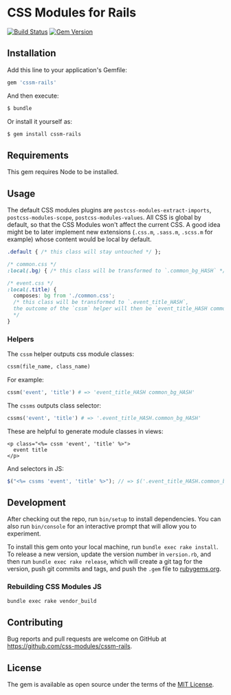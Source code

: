 # CSS Modules for Rails

[![Build Status](https://travis-ci.org/tomasc/cssm-rails.svg)](https://travis-ci.org/tomasc/cssm-rails) [![Gem Version](https://badge.fury.io/rb/cssm-rails.svg)](http://badge.fury.io/rb/cssm-rails)

## Installation

Add this line to your application's Gemfile:

```ruby
gem 'cssm-rails'
```

And then execute:

```sh
$ bundle
```

Or install it yourself as:

```sh
$ gem install cssm-rails
```

## Requirements

This gem requires Node to be installed.

## Usage

The default CSS modules plugins are `postcss-modules-extract-imports`, `postcss-modules-scope`, `postcss-modules-values`. All CSS is global by default, so that the CSS Modules won't affect the current CSS.
A good idea might be to later implement new extensions (`.css.m`, `.sass.m`, `.scss.m` for example) whose content would be local by default.

```css
.default { /* this class will stay untouched */ };
```

```css
/* common.css */
:local(.bg) { /* this class will be transformed to `.common_bg_HASH` */ };
```

```css
/* event.css */
:local(.title) {
  composes: bg from './common.css';
  /* this class will be transformed to `.event_title_HASH`,
  the outcome of the `cssm` helper will then be `event_title_HASH common_bg_HASH`
  */
}
```

### Helpers

The `cssm` helper outputs css module classes:

```ruby
cssm(file_name, class_name)
```

For example:

```ruby
cssm('event', 'title') # => 'event_title_HASH common_bg_HASH'
```

The `cssms` outputs class selector:

```ruby
cssms('event', 'title') # => '.event_title_HASH.common_bg_HASH'
```

These are helpful to generate module classes in views:

```erb
<p class="<%= cssm 'event', 'title' %>">
  event title
</p>
```

And selectors in JS:

```js
$("<%= cssms 'event', 'title' %>"); // => $('.event_title_HASH.common_bg_HASH')
```

## Development

After checking out the repo, run `bin/setup` to install dependencies. You can also run `bin/console` for an interactive prompt that will allow you to experiment.

To install this gem onto your local machine, run `bundle exec rake install`. To release a new version, update the version number in `version.rb`, and then run `bundle exec rake release`, which will create a git tag for the version, push git commits and tags, and push the `.gem` file to [rubygems.org](https://rubygems.org).

### Rebuilding CSS Modules JS

```sh
bundle exec rake vendor_build
```

## Contributing

Bug reports and pull requests are welcome on GitHub at https://github.com/css-modules/cssm-rails.

## License

The gem is available as open source under the terms of the [MIT License](http://opensource.org/licenses/MIT).

